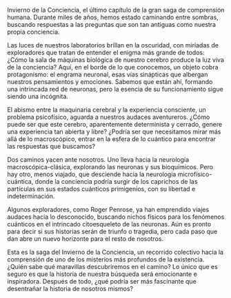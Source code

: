 Invierno de la Conciencia, el último capítulo de la gran saga de comprensión humana. Durante miles de años, hemos estado caminando entre sombras, buscando respuestas a las preguntas que son tan antiguas como nuestra propia conciencia.

Las luces de nuestros laboratorios brillan en la oscuridad, con miríadas de exploradores que tratan de entender el enigma más grande de todos: ¿Cómo la sala de máquinas biológica de nuestro cerebro produce la luz viva de la conciencia? Aquí, en el borde de lo que conocemos, un objeto cobra protagonismo: el engrama neuronal, esas vías sinápticas que albergan nuestros pensamientos y emociones. Sabemos que están ahí, formando una intrincada red de neuronas, pero la esencia de su funcionamiento sigue siendo una incógnita.

El abismo entre la maquinaria cerebral y la experiencia consciente, un problema psicofísico, aguarda a nuestros audaces aventureros. ¿Cómo puede ser que este cerebro, aparentemente determinista y cerrado, genere una experiencia tan abierta y libre? ¿Podría ser que necesitamos mirar más allá de lo macroscópico, entrar en la esfera de lo cuántico para encontrar las respuestas que buscamos?

Dos caminos yacen ante nosotros. Uno lleva hacia la neurología macroscópica-clásica, explorando las neuronas y sus bioquímicos. Pero hay otro, menos viajado, que desciende hacia la neurologia microfísico-cuántica, donde la conciencia podría surgir de los caprichos de las partículas en sus estados cuánticos primigenios, con su libertad e indeterminación.

Algunos exploradores, como Roger Penrose, ya han emprendido viajes audaces hacia lo desconocido, buscando nichos físicos para los fenómenos cuánticos en el intrincado citoesqueleto de las neuronas. Aún es pronto para decir si sus historias serán de triunfo o tragedia, pero cada paso que dan abre un nuevo horizonte para el resto de nosotros.

Esta es la saga del Invierno de la Conciencia, un recorrido colectivo hacia la comprensión de uno de los misterios más profundos de la existencia. ¿Quién sabe qué maravillas descubriremos en el camino? Lo único que es seguro es que la historia de nuestra búsqueda será emocionante e inspiradora. Después de todo, ¿qué podría ser más fascinante que desentrañar la historia de nosotros mismos?
